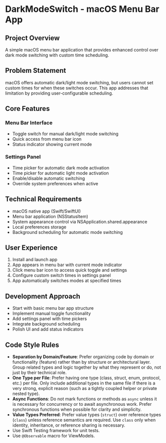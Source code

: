 # DarkModeSwitch - macOS Menu Bar App

## Project Overview
A simple macOS menu bar application that provides enhanced control over dark mode switching with custom time scheduling.

## Problem Statement
macOS offers automatic dark/light mode switching, but users cannot set custom times for when these switches occur. This app addresses that limitation by providing user-configurable scheduling.

## Core Features

### Menu Bar Interface
- Toggle switch for manual dark/light mode switching
- Quick access from menu bar icon
- Status indicator showing current mode

### Settings Panel
- Time picker for automatic dark mode activation
- Time picker for automatic light mode activation
- Enable/disable automatic switching
- Override system preferences when active

## Technical Requirements
- macOS native app (Swift/SwiftUI)
- Menu bar application (NSStatusItem)
- System appearance control via NSApplication.shared.appearance
- Local preferences storage
- Background scheduling for automatic mode switching

## User Experience
1. Install and launch app
2. App appears in menu bar with current mode indicator
3. Click menu bar icon to access quick toggle and settings
4. Configure custom switch times in settings panel
5. App automatically switches modes at specified times

## Development Approach
- Start with basic menu bar app structure
- Implement manual toggle functionality
- Add settings panel with time pickers
- Integrate background scheduling
- Polish UI and add status indicators

## Code Style Rules

- **Separation by Domain/Feature**: Prefer organizing code by domain or functionality (feature) rather than by structure or architectural layer. Group related types and logic together by what they represent or do, not just by their technical role.
- **One Type per File**: Prefer having one type (class, struct, enum, protocol, etc.) per file. Only include additional types in the same file if there is a very strong, explicit reason (such as a tightly coupled helper or private nested type).
- **Async Functions**: Do not mark functions or methods as `async` unless it is necessary for concurrency or to await asynchronous work. Prefer synchronous functions when possible for clarity and simplicity.
- **Value Types Preferred**: Prefer value types (`struct`) over reference types (`class`) unless reference semantics are required. Use `class` only when identity, inheritance, or reference sharing is necessary.
- Use Swift Testing framework for unit tests.
- Use `@Observable` macro for ViewModels. 
